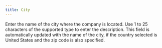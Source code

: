 ```yaml
---
title: City
---
```



Enter the name of the city where the company is located. Use 1 to 25 characters of the supported type to enter the description. This field is automatically updated with the name of the city, if the country selected is United States and the zip code is also specified.
